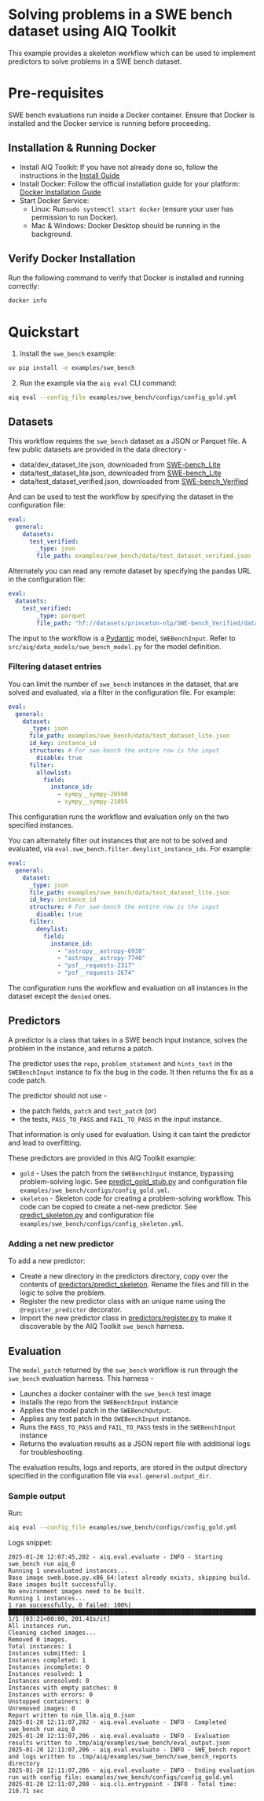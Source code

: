 <!--
SPDX-FileCopyrightText: Copyright (c) 2025, NVIDIA CORPORATION & AFFILIATES. All rights reserved.
SPDX-License-Identifier: Apache-2.0

Licensed under the Apache License, Version 2.0 (the "License");
you may not use this file except in compliance with the License.
You may obtain a copy of the License at

http://www.apache.org/licenses/LICENSE-2.0

Unless required by applicable law or agreed to in writing, software
distributed under the License is distributed on an "AS IS" BASIS,
WITHOUT WARRANTIES OR CONDITIONS OF ANY KIND, either express or implied.
See the License for the specific language governing permissions and
limitations under the License.
-->

# Solving problems in a SWE bench dataset using AIQ Toolkit
This example provides a skeleton workflow which can be used to implement predictors to solve problems in a SWE bench dataset.

# Pre-requisites
SWE bench evaluations run inside a Docker container. Ensure that Docker is installed and the Docker service is running before proceeding.

## Installation & Running Docker
- Install AIQ Toolkit: If you have not already done so, follow the instructions in the [Install Guide](../../docs/source/get-started/installing.md#install-from-source)
- Install Docker: Follow the official installation guide for your platform: [Docker Installation Guide](https://docs.docker.com/engine/install/)
- Start Docker Service:
  - Linux: Run`sudo systemctl start docker` (ensure your user has permission to run Docker).
  - Mac & Windows: Docker Desktop should be running in the background.

## Verify Docker Installation
Run the following command to verify that Docker is installed and running correctly:
```bash
docker info
```

# Quickstart
1. Install the `swe_bench` example:
```bash
uv pip install -e examples/swe_bench
```
2. Run the example via the `aiq eval` CLI command:
```bash
aiq eval --config_file examples/swe_bench/configs/config_gold.yml
```

## Datasets
This workflow requires the `swe_bench` dataset as a JSON or Parquet file. A few public datasets are provided in the data directory -
- data/dev_dataset_lite.json, downloaded from [SWE-bench_Lite](https://huggingface.co/datasets/princeton-nlp/SWE-bench_Lite/viewer/default/dev)
- data/test_dataset_lite.json, downloaded from [SWE-bench_Lite](https://huggingface.co/datasets/princeton-nlp/SWE-bench_Lite/viewer/default/test)
- data/test_dataset_verified.json, downloaded from [SWE-bench_Verified](https://huggingface.co/datasets/princeton-nlp/SWE-bench_Verified)

And can be used to test the workflow by specifying the dataset in the configuration file:
```yaml
eval:
  general:
    datasets:
      test_verified:
        _type: json
        file_path: examples/swe_bench/data/test_dataset_verified.json
```

Alternately you can read any remote dataset by specifying the pandas URL in the configuration file:
```yaml
eval:
  datasets:
    test_verified:
        _type: parquet
        file_path: "hf://datasets/princeton-nlp/SWE-bench_Verified/data/test-00000-of-00001.parquet"
```


The input to the workflow is a [Pydantic](https://docs.pydantic.dev) model, `SWEBenchInput`. Refer to `src/aiq/data_models/swe_bench_model.py` for the model definition.

### Filtering dataset entries
You can limit the number of `swe_bench` instances in the dataset, that are solved and evaluated, via a filter in the configuration file. For example:
```yaml
eval:
  general:
    dataset:
      _type: json
      file_path: examples/swe_bench/data/test_dataset_lite.json
      id_key: instance_id
      structure: # For swe-bench the entire row is the input
        disable: true
      filter:
        allowlist:
          field:
            instance_id:
              - sympy__sympy-20590
              - sympy__sympy-21055
```

This configuration runs the workflow and evaluation only on the two specified instances.

You can alternately filter out instances that are not to be solved and evaluated, via `eval.swe_bench.filter.denylist_instance_ids`. For example:
```yaml
eval:
  general:
    dataset:
      _type: json
      file_path: examples/swe_bench/data/test_dataset_lite.json
      id_key: instance_id
      structure: # For swe-bench the entire row is the input
        disable: true
      filter:
        denylist:
          field:
            instance_id:
              - "astropy__astropy-6938"
              - "astropy__astropy-7746"
              - "psf__requests-2317"
              - "psf__requests-2674"
```
The configuration runs the workflow and evaluation on all instances in the dataset except the `denied` ones.

## Predictors
A predictor is a class that takes in a SWE bench input instance, solves the problem in the instance, and returns a patch.

The predictor uses the `repo`, `problem_statement` and `hints_text` in the `SWEBenchInput` instance to fix the bug in the code. It then returns the fix as a code patch.

The predictor should not use -
- the patch fields, `patch` and `test_patch` (or)
- the tests, `PASS_TO_PASS` and `FAIL_TO_PASS`
in the input instance.

That information is only used for evaluation. Using it can taint the predictor and lead to overfitting.

These predictors are provided in this AIQ Toolkit example:
- `gold` - Uses the patch from the `SWEBenchInput` instance, bypassing problem-solving logic. See [predict_gold_stub.py](src/aiq_swe_bench/predictors/predict_gold/predict_gold_stub.py) and configuration file `examples/swe_bench/configs/config_gold.yml`.
- `skeleton` - Skeleton code for creating a problem-solving workflow. This code can be copied to create a net-new predictor. See [predict_skeleton.py](src/aiq_swe_bench/predictors/predict_skeleton/predict_skeleton.py) and configuration file `examples/swe_bench/configs/config_skeleton.yml`.

### Adding a net new predictor
To add a new predictor:
- Create a new directory in the predictors directory, copy over the contents of [predictors/predict_skeleton](src/aiq_swe_bench/predictors/predict_skeleton/). Rename the files and fill in the logic to solve the problem.
- Register the new predictor class with an unique name using the `@register_predictor` decorator.
- Import the new predictor class in [predictors/register.py](src/aiq_swe_bench/predictors/register.py) to make it discoverable by the AIQ Toolkit `swe_bench` harness.

## Evaluation
The `model_patch` returned by the `swe_bench` workflow is run through the `swe_bench` evaluation harness. This harness -
- Launches a docker container with the `swe_bench` test image
- Installs the repo from the `SWEBenchInput` instance
- Applies the model patch in the `SWEBenchOutput`.
- Applies any test patch in the `SWEBenchInput` instance.
- Runs the `PASS_TO_PASS` and `FAIL_TO_PASS` tests in the `SWEBenchInput` instance
- Returns the evaluation results as a JSON report file with additional logs for troubleshooting.

The evaluation results, logs and reports, are stored in the output directory specified in the configuration file via `eval.general.output_dir`.



### Sample output
Run:
```bash
aiq eval --config_file examples/swe_bench/configs/config_gold.yml
```
Logs snippet:
```
2025-01-20 12:07:45,202 - aiq.eval.evaluate - INFO - Starting swe_bench run aiq_0
Running 1 unevaluated instances...
Base image sweb.base.py.x86_64:latest already exists, skipping build.
Base images built successfully.
No environment images need to be built.
Running 1 instances...
1 ran successfully, 0 failed: 100%|███████████████████████████████████████████████████████████████████████████████████████████████████████████████████████████████████████████████████████████████████████████████████████████████████████████████████████████████████| 1/1 [03:21<00:00, 201.41s/it]
All instances run.
Cleaning cached images...
Removed 0 images.
Total instances: 1
Instances submitted: 1
Instances completed: 1
Instances incomplete: 0
Instances resolved: 1
Instances unresolved: 0
Instances with empty patches: 0
Instances with errors: 0
Unstopped containers: 0
Unremoved images: 0
Report written to nim_llm.aiq_0.json
2025-01-20 12:11:07,202 - aiq.eval.evaluate - INFO - Completed swe_bench run aiq_0
2025-01-20 12:11:07,206 - aiq.eval.evaluate - INFO - Evaluation results written to .tmp/aiq/examples/swe_bench/eval_output.json
2025-01-20 12:11:07,206 - aiq.eval.evaluate - INFO - SWE_bench report and logs written to .tmp/aiq/examples/swe_bench/swe_bench_reports directory
2025-01-20 12:11:07,206 - aiq.eval.evaluate - INFO - Ending evaluation run with config file: examples/swe_bench/configs/config_gold.yml
2025-01-20 12:11:07,208 - aiq.cli.entrypoint - INFO - Total time: 210.71 sec
```
